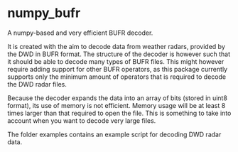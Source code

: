 # numpy_bufr
A numpy-based and very efficient BUFR decoder. 

It is created with the aim to decode data from weather radars, provided by the DWD in BUFR format. The structure of the decoder is however such that it should be able to decode many types of BUFR files.
This might however require adding support for other BUFR operators, as this package currently supports only the minimum amount of operators that is required to decode the DWD radar files.

Because the decoder expands the data into an array of bits (stored in uint8 format), its use of memory is not efficient. Memory usage will be at least 8 times larger than that required to open the file. This is something to take into account when you want to decode very large files.

The folder examples contains an example script for decoding DWD radar data.
